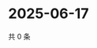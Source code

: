 # 2025-06-17

共 0 条

<!-- BEGIN ZHIHUQUESTIONS -->
<!-- 最后更新时间 Tue Jun 17 2025 20:22:56 GMT+0800 (China Standard Time) -->

<!-- END ZHIHUQUESTIONS -->
